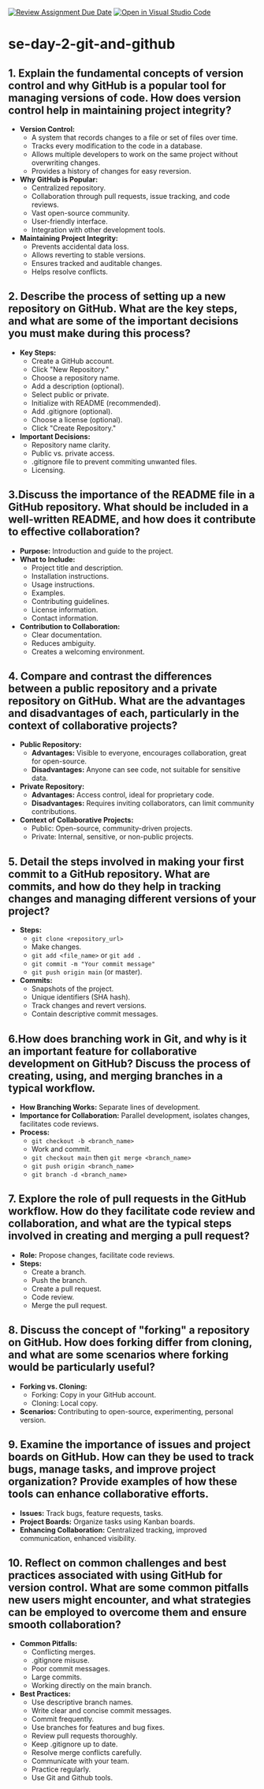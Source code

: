 [![Review Assignment Due Date](https://classroom.github.com/assets/deadline-readme-button-22041afd0340ce965d47ae6ef1cefeee28c7c493a6346c4f15d667ab976d596c.svg)](https://classroom.github.com/a/8wgCKhpZ)
[![Open in Visual Studio Code](https://classroom.github.com/assets/open-in-vscode-2e0aaae1b6195c2367325f4f02e2d04e9abb55f0b24a779b69b11b9e10269abc.svg)](https://classroom.github.com/online_ide?assignment_repo_id=18510449&assignment_repo_type=AssignmentRepo)
# se-day-2-git-and-github
## 1. Explain the fundamental concepts of version control and why GitHub is a popular tool for managing versions of code. How does version control help in maintaining project integrity?

* **Version Control:**
    * A system that records changes to a file or set of files over time.
    * Tracks every modification to the code in a database.
    * Allows multiple developers to work on the same project without overwriting changes.
    * Provides a history of changes for easy reversion.
* **Why GitHub is Popular:**
    * Centralized repository.
    * Collaboration through pull requests, issue tracking, and code reviews.
    * Vast open-source community.
    * User-friendly interface.
    * Integration with other development tools.
* **Maintaining Project Integrity:**
    * Prevents accidental data loss.
    * Allows reverting to stable versions.
    * Ensures tracked and auditable changes.
    * Helps resolve conflicts.

## 2. Describe the process of setting up a new repository on GitHub. What are the key steps, and what are some of the important decisions you must make during this process?

* **Key Steps:**
    * Create a GitHub account.
    * Click "New Repository."
    * Choose a repository name.
    * Add a description (optional).
    * Select public or private.
    * Initialize with README (recommended).
    * Add .gitignore (optional).
    * Choose a license (optional).
    * Click "Create Repository."
* **Important Decisions:**
    * Repository name clarity.
    * Public vs. private access.
    * .gitignore file to prevent commiting unwanted files.
    * Licensing.

## 3.Discuss the importance of the README file in a GitHub repository. What should be included in a well-written README, and how does it contribute to effective collaboration?

* **Purpose:** Introduction and guide to the project.
* **What to Include:**
    * Project title and description.
    * Installation instructions.
    * Usage instructions.
    * Examples.
    * Contributing guidelines.
    * License information.
    * Contact information.
* **Contribution to Collaboration:**
    * Clear documentation.
    * Reduces ambiguity.
    * Creates a welcoming environment.

## 4. Compare and contrast the differences between a public repository and a private repository on GitHub. What are the advantages and disadvantages of each, particularly in the context of collaborative projects?

* **Public Repository:**
    * **Advantages:** Visible to everyone, encourages collaboration, great for open-source.
    * **Disadvantages:** Anyone can see code, not suitable for sensitive data.
* **Private Repository:**
    * **Advantages:** Access control, ideal for proprietary code.
    * **Disadvantages:** Requires inviting collaborators, can limit community contributions.
* **Context of Collaborative Projects:**
    * Public: Open-source, community-driven projects.
    * Private: Internal, sensitive, or non-public projects.

## 5. Detail the steps involved in making your first commit to a GitHub repository. What are commits, and how do they help in tracking changes and managing different versions of your project?

* **Steps:**
    * `git clone <repository_url>`
    * Make changes.
    * `git add <file_name>` or `git add .`
    * `git commit -m "Your commit message"`
    * `git push origin main` (or master).
* **Commits:**
    * Snapshots of the project.
    * Unique identifiers (SHA hash).
    * Track changes and revert versions.
    * Contain descriptive commit messages.

## 6.How does branching work in Git, and why is it an important feature for collaborative development on GitHub? Discuss the process of creating, using, and merging branches in a typical workflow.

* **How Branching Works:** Separate lines of development.
* **Importance for Collaboration:** Parallel development, isolates changes, facilitates code reviews.
* **Process:**
    * `git checkout -b <branch_name>`
    * Work and commit.
    * `git checkout main` then `git merge <branch_name>`
    * `git push origin <branch_name>`
    * `git branch -d <branch_name>`

## 7. Explore the role of pull requests in the GitHub workflow. How do they facilitate code review and collaboration, and what are the typical steps involved in creating and merging a pull request?

* **Role:** Propose changes, facilitate code reviews.
* **Steps:**
    * Create a branch.
    * Push the branch.
    * Create a pull request.
    * Code review.
    * Merge the pull request.

## 8. Discuss the concept of "forking" a repository on GitHub. How does forking differ from cloning, and what are some scenarios where forking would be particularly useful?

* **Forking vs. Cloning:**
    * Forking: Copy in your GitHub account.
    * Cloning: Local copy.
* **Scenarios:** Contributing to open-source, experimenting, personal version.

## 9. Examine the importance of issues and project boards on GitHub. How can they be used to track bugs, manage tasks, and improve project organization? Provide examples of how these tools can enhance collaborative efforts.

* **Issues:** Track bugs, feature requests, tasks.
* **Project Boards:** Organize tasks using Kanban boards.
* **Enhancing Collaboration:** Centralized tracking, improved communication, enhanced visibility.

## 10. Reflect on common challenges and best practices associated with using GitHub for version control. What are some common pitfalls new users might encounter, and what strategies can be employed to overcome them and ensure smooth collaboration?

* **Common Pitfalls:**
    * Conflicting merges.
    * .gitignore misuse.
    * Poor commit messages.
    * Large commits.
    * Working directly on the main branch.
* **Best Practices:**
    * Use descriptive branch names.
    * Write clear and concise commit messages.
    * Commit frequently.
    * Use branches for features and bug fixes.
    * Review pull requests thoroughly.
    * Keep .gitignore up to date.
    * Resolve merge conflicts carefully.
    * Communicate with your team.
    * Practice regularly.
    * Use Git and Github tools.
